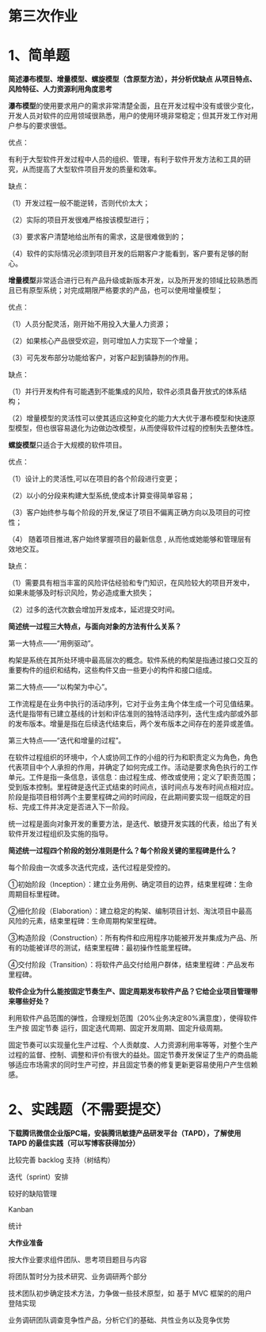 # 第三次作业

# 1、简单题

**简述瀑布模型、增量模型、螺旋模型（含原型方法），并分析优缺点**
**从项目特点、风险特征、人力资源利用角度思考**

**瀑布模型**的使用要求用户的需求非常清楚全面，且在开发过程中没有或很少变化，开发人员对软件的应用领域很熟悉，用户的使用环境非常稳定；但其开发工作对用户参与的要求很低。

优点：
    
有利于大型软件开发过程中人员的组织、管理，有利于软件开发方法和工具的研究，从而提高了大型软件项目开发的质量和效率。

缺点：

（1）开发过程一般不能逆转，否则代价太大；

（2）实际的项目开发很难严格按该模型进行；

（3）要求客户清楚地给出所有的需求，这是很难做到的；

（4）软件的实际情况必须到项目开发的后期客户才能看到，客户要有足够的耐心。 

**增量模型**非常适合进行已有产品升级或新版本开发，以及所开发的领域比较熟悉而且已有原型系统；对完成期限严格要求的产品，也可以使用增量模型；

优点：

（1）人员分配灵活，刚开始不用投入大量人力资源；

（2）如果核心产品很受欢迎，则可增加人力实现下一个增量；

（3）可先发布部分功能给客户，对客户起到镇静剂的作用。

缺点：

（1）并行开发构件有可能遇到不能集成的风险，软件必须具备开放式的体系结构；

（2）增量模型的灵活性可以使其适应这种变化的能力大大优于瀑布模型和快速原型模型，但也很容易退化为边做边改模型，从而使得软件过程的控制失去整体性。

**螺旋模型**只适合于大规模的软件项目。

优点：

（1）设计上的灵活性,可以在项目的各个阶段进行变更；

（2）以小的分段来构建大型系统,使成本计算变得简单容易；

（3）客户始终参与每个阶段的开发,保证了项目不偏离正确方向以及项目的可控性；

（4） 随着项目推进,客户始终掌握项目的最新信息 , 从而他或她能够和管理层有效地交互。 

缺点：

（1）需要具有相当丰富的风险评估经验和专门知识，在风险较大的项目开发中，如果未能够及时标识风险，势必造成重大损失；

（2）过多的迭代次数会增加开发成本，延迟提交时间。
  
**简述统一过程三大特点，与面向对象的方法有什么关系？**

第一大特点——“用例驱动”。

构架是系统在其所处环境中最高层次的概念。软件系统的构架是指通过接口交互的重要构件的组织和结构，这些构件又由一些更小的构件和接口组成。

第二大特点——“以构架为中心”。

工作流程是在业务中执行的活动序列，它对于业务主角个体生成一个可见值结果。迭代是指带有已建立基线的计划和评估准则的独特活动序列，迭代生成内部或外部的发布版本。增量是指在后续迭代结束后，两个发布版本之间存在的差异或差值。

第三大特点——“迭代和增量的过程”。

在软件过程组织的环境中，个人或协同工作的小组的行为和职责定义为角色，角色代表项目中个人承担的作用，并确定了如何完成工作。活动是要求角色执行的工作单元。工件是指一条信息，该信息：由过程生成、修改或使用；定义了职责范围；受到版本控制。里程碑是迭代正式结束的时间点，该时间点与发布时间点相对应。阶段是指项目相邻两个主要里程碑之间的时间段，在此期间要实现一组既定的目标、完成工件并决定是否进入下一阶段。

统一过程是面向对象开发的重要方法，是迭代、敏捷开发实践的代表，给出了有关软件开发过程组织及实施的指导。

**简述统一过程四个阶段的划分准则是什么？每个阶段关键的里程碑是什么？**

每个阶段由一次或多次迭代完成，迭代过程是受控的。

①初始阶段（Inception）：建立业务用例、确定项目的边界，结束里程碑：生命周期目标里程碑。

②细化阶段（Elaboration）：建立稳定的构架、编制项目计划、淘汰项目中最高风险的元素，结束里程碑：生命周期构架里程碑。

③构造阶段（Construction）：所有构件和应用程序功能被开发并集成为产品、所有的功能被详尽的测试，结束里程碑：最初操作性能里程碑。

④交付阶段（Transition）：将软件产品交付给用户群体，结束里程碑：产品发布里程碑。

**软件企业为什么能按固定节奏生产、固定周期发布软件产品？它给企业项目管理带来哪些好处？**

利用软件产品范围的弹性，合理规划范围（20%业务决定80%满意度），使得软件生产按 固定节奏 运行，固定迭代周期、固定开发周期、固定升级周期。

固定节奏可以实现量化生产过程、个人贡献度、人力资源利用率等等，对整个生产过程的监督、控制、调整和评价有很大的益处。固定节奏开发保证了生产的商品能够适应市场需求的同时生产可控，并且固定节奏的修复更新更容易使用户产生信赖感。

# 2、实践题（不需要提交）


**下载腾讯微信企业版PC端，安装腾讯敏捷产品研发平台（TAPD），了解使用 TAPD 的最佳实践（可以写博客获得加分）**

  比较完善 backlog 支持（树结构）

  迭代（sprint）安排

  较好的缺陷管理

  Kanban

  统计
  
  
    
    
**大作业准备**

  按大作业要求组件团队、思考项目题目与内容

  将团队暂时分为技术研究、业务调研两个部分

   技术团队初步确定技术方法，力争做一些技术原型，如 基于 MVC 框架的的用户登陆实现

   业务调研团队调查竞争性产品，分析它们的基础、共性业务以及竞争优势

